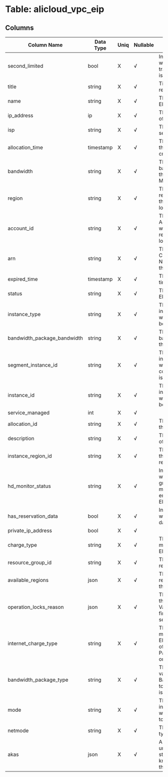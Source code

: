 # Table: alicloud_vpc_eip

## Columns 

|  Column Name   |  Data Type  | Uniq | Nullable | Description | 
|  ----  | ----  | ----  | ----  | ---- | 
| second_limited | bool | X | √ | Indicates whether level-2 traffic throttling is configured. | 
| title | string | X | √ | Title of the resource. | 
| name | string | X | √ | The name of the EIP. | 
| ip_address | ip | X | √ | The IP address of the EIP. | 
| isp | string | X | √ | The Internet service provider. | 
| allocation_time | timestamp | X | √ | The time when the EIP was created. | 
| bandwidth | string | X | √ | The peak bandwidth of the EIP. Unit: Mbit/s. | 
| region | string | X | √ | The Alicloud region in which the resource is located. | 
| account_id | string | X | √ | The Alicloud Account ID in which the resource is located. | 
| arn | string | X | √ | The Alibaba Cloud Resource Name (ARN) of the EIP. | 
| expired_time | timestamp | X | √ | The expiration time of the EIP. | 
| status | string | X | √ | The status of the EIP. | 
| instance_type | string | X | √ | The type of the instance to which the EIP is bound. | 
| bandwidth_package_bandwidth | string | X | √ | The maximum bandwidth of the EIP in Mbit/s. | 
| segment_instance_id | string | X | √ | The ID of the instance with which the contiguous EIP is associated. | 
| instance_id | string | X | √ | The ID of the instance to which the EIP is bound. | 
| service_managed | int | X | √ |  | 
| allocation_id | string | X | √ | The unique ID of the EIP. | 
| description | string | X | √ | The description of the EIP. | 
| instance_region_id | string | X | √ | The region ID of the bound resource. | 
| hd_monitor_status | string | X | √ | Indicates whether fine-grained monitoring is enabled for the EIP. | 
| has_reservation_data | bool | X | √ | Indicates whether renewal data is included. | 
| private_ip_address | bool | X | √ |  | 
| charge_type | string | X | √ | The billing method of the EIP | 
| resource_group_id | string | X | √ | The ID of the resource group. | 
| available_regions | json | X | √ | The ID of the region to which the EIP belongs. | 
| operation_locks_reason | json | X | √ | The reason why the EIP is locked. Valid values: financial security. | 
| internet_charge_type | string | X | √ | The metering method of the EIP can be one of PayByBandwidth or PayByTraffic. | 
| bandwidth_package_type | string | X | √ | The bandwidth value of the EIP Bandwidth Plan to which the EIP is added. | 
| mode | string | X | √ | The type of the instance to which you want to bind the EIP. | 
| netmode | string | X | √ | The network type of the EIP. | 
| akas | json | X | √ | Array of globally unique identifier strings (also known as) for the resource. | 


